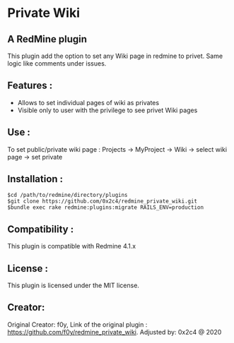 # Private Wiki
## A RedMine plugin

This plugin add the option to set any Wiki page in redmine to privet.
Same logic like comments under issues.

## Features :

* Allows to set individual pages of wiki as privates
* Visible only to user with the privilege to see privet Wiki pages

## Use :

To set public/private wiki page :
	Projects -> MyProject -> Wiki -> select wiki page -> set private

## Installation :

	$cd /path/to/redmine/directory/plugins
	$git clone https://github.com/0x2c4/redmine_private_wiki.git
	$bundle exec rake redmine:plugins:migrate RAILS_ENV=production

## Compatibility :
This plugin is compatible with Redmine 4.1.x

## License :
This plugin is licensed under the MIT license.

## Creator:
Original Creator: f0y, Link of the original plugin : https://github.com/f0y/redmine_private_wiki. 
Adjusted by: 0x2c4 @ 2020




